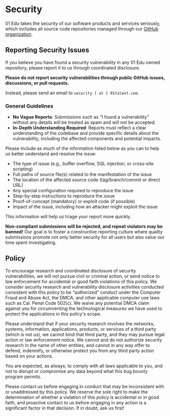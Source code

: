 # Security

01 Edu takes the security of our software products and services seriously, which includes all source code repositories managed through our [GitHub organization](https://github.com/01-edu).

## Reporting Security Issues

If you believe you have found a security vulnerability in any 01 Edu owned repository, please report it to us through coordinated disclosure.

**Please do not report security vulnerabilities through public GitHub issues, discussions, or pull requests.**

Instead, please send an email to `security [ at ] 01talent.com`. 

### General Guidelines
- **No Vague Reports**: Submissions such as "I found a vulnerability" without any details will be treated as spam and will not be accepted.
- **In-Depth Understanding Required**: Reports must reflect a clear understanding of the codebase and provide specific details about the vulnerability, including the affected components and potential impacts.

Please include as much of the information listed below as you can to help us better understand and resolve the issue:

- The type of issue (e.g., buffer overflow, SQL injection, or cross-site scripting)
- Full paths of source file(s) related to the manifestation of the issue
- The location of the affected source code (tag/branch/commit or direct URL)
- Any special configuration required to reproduce the issue
- Step-by-step instructions to reproduce the issue
- Proof-of-concept (mandatory) or exploit code (if possible)
- Impact of the issue, including how an attacker might exploit the issue

This information will help us triage your report more quickly.

**Non-compliant submissions will be rejected, and repeat violators may be banned!** Our goal is to foster a constructive reporting culture where quality submissions promote not only better security for all users but also value our time spent investigating.

## Policy

To encourage research and coordinated disclosure of security vulnerabilities, we will not pursue civil or criminal action, or send notice to law enforcement for accidental or good faith violations of this policy. We consider security research and vulnerability disclosure activities conducted consistent with this policy to be “authorized” conduct under the Computer Fraud and Abuse Act, the DMCA, and other applicable computer use laws such as Cal. Penal Code 502(c). We waive any potential DMCA claim against you for circumventing the technological measures we have used to protect the applications in this policy's scope.

Please understand that if your security research involves the networks, systems, information, applications, products, or services of a third party (which is not us), we cannot bind that third party, and they may pursue legal action or law enforcement notice. We cannot and do not authorize security research in the name of other entities, and cannot in any way offer to defend, indemnify, or otherwise protect you from any third party action based on your actions.

You are expected, as always, to comply with all laws applicable to you, and not to disrupt or compromise any data beyond what this bug bounty program permits.

Please contact us before engaging in conduct that may be inconsistent with or unaddressed by this policy. We reserve the sole right to make the determination of whether a violation of this policy is accidental or in good faith, and proactive contact to us before engaging in any action is a significant factor in that decision. If in doubt, ask us first!
